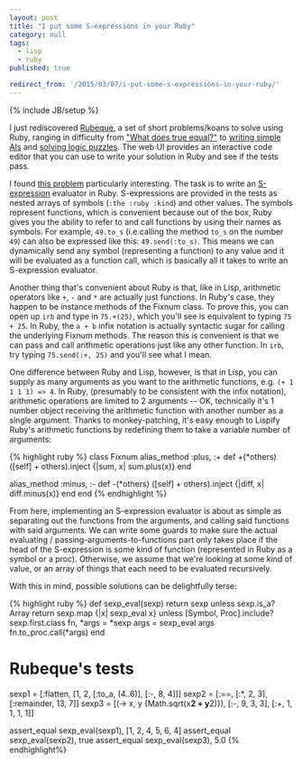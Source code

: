 ```yaml
---
layout: post
title: "I put some S-expressions in your Ruby"
category: null
tags:
  - lisp
  - ruby
published: true

redirect_from: '/2015/03/07/i-put-some-s-expressions-in-your-ruby/'
---
```


{% include JB/setup %}

I just rediscovered [Rubeque](http://www.rubeque.com), a set of short problems/koans to solve using Ruby, ranging in difficulty from ["What does true equal?"](http://www.rubeque.com/problems/the-truth) to [writing simple AIs](http://www.rubeque.com/problems/battleship) and [solving logic puzzles](http://www.rubeque.com/problems/architect-of-sixcity). The web UI provides an interactive code editor that you can use to write your solution in Ruby and see if the tests pass.

I found [this problem](http://www.rubeque.com/problems/i-put-some-s-expressions-in-your-ruby/solutions) particularly interesting. The task is to write an [S-expression](http://en.wikipedia.org/wiki/S-expression) evaluator in Ruby. S-expressions are provided in the tests as nested arrays of symbols (`:the :ruby :kind`) and other values. The symbols represent functions, which is convenient because out of the box, Ruby gives you the ability to refer to and call functions by using their names as symbols. For example, `49.to_s` (i.e.calling the method `to_s` on the number `49`) can also be expressed like this: `49.send(:to_s)`. This means we can dynamically send any symbol (representing a function) to any value and it will be evaluated as a function call, which is basically all it takes to write an S-expression evaluator.

Another thing that's convenient about Ruby is that, like in Lisp, arithmetic operators like `+`, `-` and `*` are actually just functions. In Ruby's case, they happen to be instance methods of the Fixnum class. To prove this, you can open up `irb` and type in `75.+(25)`, which you'll see is equivalent to typing `75 + 25`. In Ruby, the `a + b` infix notation is actually syntactic sugar for calling the underlying Fixnum methods. The reason this is convenient is that we can pass and call arithmetic operations just like any other function. In `irb`, try typing `75.send(:+, 25)` and you'll see what I mean.

One difference between Ruby and Lisp, however, is that in Lisp, you can supply as many arguments as you want to the arithmetic functions, e.g. `(+ 1 1 1 1) => 4`. In Ruby, (presumably to be consistent with the infix notation), arithmetic operations are limited to 2 arguments -- OK, technically it's 1 number object receiving the arithmetic function with another number as a single argument. Thanks to monkey-patching, it's easy enough to Lispify Ruby's arithmetic functions by redefining them to take a variable number of arguments:

{% highlight ruby %}
class Fixnum
  alias_method :plus, :+
  def +(*others)
    ([self] + others).inject {|sum, x| sum.plus(x)}
  end

  alias_method :minus, :-
  def -(*others)
    ([self] + others).inject {|diff, x| diff.minus(x)}
  end
end
{% endhighlight %}

From here, implementing an S-expression evaluator is about as simple as separating out the functions from the arguments, and calling said functions with said arguments. We can write some guards to make sure the actual evaluating / passing-arguments-to-functions part only takes place if the head of the S-expression is some kind of function (represented in Ruby as a symbol or a proc). Otherwise, we assume that we're looking at some kind of value, or an array of things that each need to be evaluated recursively.

With this in mind, possible solutions can be delightfully terse:

{% highlight ruby %}
def sexp_eval(sexp)
  return sexp unless sexp.is_a? Array
  return sexp.map {|x| sexp_eval x} unless [Symbol, Proc].include? sexp.first.class
  fn, *args = *sexp
  args = sexp_eval args
  fn.to_proc.call(*args)
end

# Rubeque's tests
sexp1 = [:flatten, [1, 2, [:to_a, (4..6)], [:-, 8, 4]]]
sexp2 = [:==, [:*, 2, 3], [:remainder, 13, 7]]
sexp3 = [(-> x, y {Math.sqrt(x**2 + y**2)}), [:-, 9, 3, 3], [:+, 1, 1, 1, 1]]

assert_equal sexp_eval(sexp1), [1, 2, 4, 5, 6, 4]
assert_equal sexp_eval(sexp2), true
assert_equal sexp_eval(sexp3), 5.0
{% endhighlight%}
